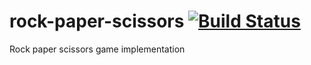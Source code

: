 # rock-paper-scissors [![Build Status](https://travis-ci.org/chavdarch/rock-paper-scissors.svg?branch=master)](https://travis-ci.org/chavdarch/rock-paper-scissors)
Rock paper scissors game implementation
